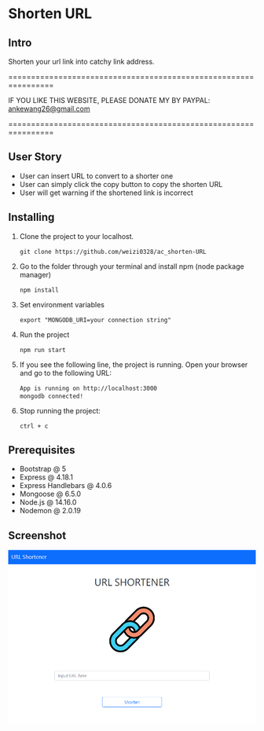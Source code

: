 # Shorten URL

## Intro
Shorten your url link into catchy link address.

================================================================

IF YOU LIKE THIS WEBSITE, PLEASE DONATE MY BY PAYPAL: ankewang26@gmail.com

================================================================


## User Story
- User can insert URL to convert to a shorter one
- User can simply click the copy button to copy the shorten URL
- User will get warning if the shortened link is incorrect


## Installing
1. Clone the project to your localhost.
   ```
   git clone https://github.com/weizi0328/ac_shorten-URL
   ```
2. Go to the folder through your terminal and install npm (node package manager)

   ```
   npm install
   ```
3. Set environment variables

   ```
   export "MONGODB_URI=your connection string"
   ```
4. Run the project
   ```
   npm run start
   ```

5. If you see the following line, the project is running. Open your browser and go to the following URL:

   ```
   App is running on http://localhost:3000
   mongodb connected!
   ```

6. Stop running the project:

   ```
   ctrl + c
   ```


## Prerequisites
- Bootstrap @ 5
- Express @ 4.18.1
- Express Handlebars @ 4.0.6
- Mongoose @ 6.5.0
- Node.js @ 14.16.0
- Nodemon @ 2.0.19


## Screenshot
![Home page](https://github.com/weizi0328/ac_shorten-URL/blob/main/public/image/URL_shortener_homepage.png?raw=true)